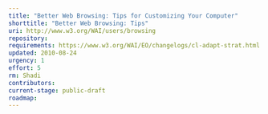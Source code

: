 ```yaml
---
title: "Better Web Browsing: Tips for Customizing Your Computer"
shorttitle: "Better Web Browsing: Tips"
uri: http://www.w3.org/WAI/users/browsing
repository:
requirements: https://www.w3.org/WAI/EO/changelogs/cl-adapt-strat.html
updated: 2010-08-24
urgency: 1
effort: 5
rm: Shadi
contributors:
current-stage: public-draft
roadmap:
---
```

